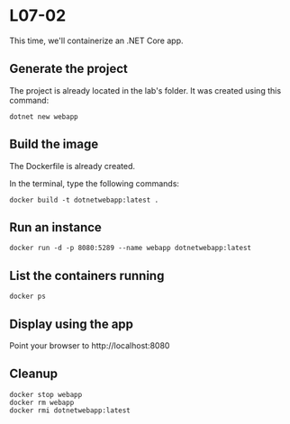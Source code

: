 # L07-02

This time, we'll containerize an .NET Core app.

## Generate the project

The project is already located in the lab's folder.  It was created using this command:

    dotnet new webapp

## Build the image

The Dockerfile is already created.

In the terminal, type the following commands:

    docker build -t dotnetwebapp:latest .

## Run an instance

    docker run -d -p 8080:5289 --name webapp dotnetwebapp:latest

## List the containers running

    docker ps

## Display using the app

Point your browser to http://localhost:8080

## Cleanup

    docker stop webapp
    docker rm webapp
    docker rmi dotnetwebapp:latest
